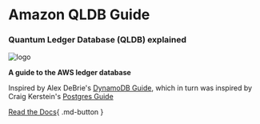 # Amazon QLDB Guide

### Quantum Ledger Database (QLDB) explained

![logo](/assets/QLDB-Guide.svg)

**A guide to the AWS ledger database**

Inspired by Alex DeBrie's [DynamoDB Guide](https://www.dynamodbguide.com/), which in turn was inspired by Craig Kerstein's [Postgres Guide](http://postgresguide.com/)

[Read the Docs](/guide){ .md-button }